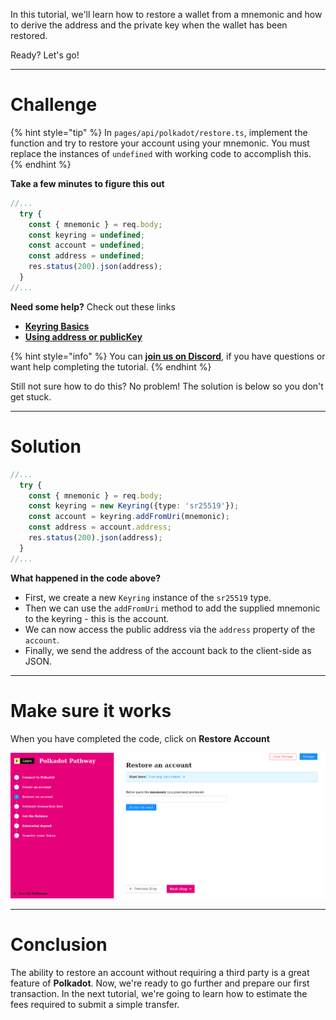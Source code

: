 In this tutorial, we'll learn how to restore a wallet from a mnemonic and how to derive the address and the private key when the wallet has been restored.

Ready? Let's go!

------------------------

# Challenge

{% hint style="tip" %}
In `pages/api/polkadot/restore.ts`, implement the function and try to restore your account using your mnemonic. You must replace the instances of `undefined` with working code to accomplish this.
{% endhint %}

**Take a few minutes to figure this out**

```typescript
//...
  try {
    const { mnemonic } = req.body;
    const keyring = undefined;
    const account = undefined;
    const address = undefined;
    res.status(200).json(address);
  }
//...
```

**Need some help?** Check out these links
* [**Keyring Basics**](https://polkadot.js.org/docs/keyring/start/basics)  
* [**Using address or publicKey**](https://polkadot.js.org/docs/keyring/start/sign-verify#verify-using-address-or-publickey)  

{% hint style="info" %}
You can [**join us on Discord**](https://discord.gg/fszyM7K), if you have questions or want help completing the tutorial.
{% endhint %}

Still not sure how to do this? No problem! The solution is below so you don't get stuck.

------------------------

# Solution

```typescript
//...
  try {
    const { mnemonic } = req.body;  
    const keyring = new Keyring({type: 'sr25519'});
    const account = keyring.addFromUri(mnemonic);
    const address = account.address;
    res.status(200).json(address);
  }
//...
```

**What happened in the code above?**

* First, we create a new `Keyring` instance of the `sr25519` type.
* Then we can use the `addFromUri` method to add the supplied mnemonic to the keyring - this is the account.
* We can now access the public address via the `address` property of the `account`.
* Finally, we send the address of the account back to the client-side as JSON.
------------------------

# Make sure it works

When you have completed the code, click on **Restore Account**

![](../../../.gitbook/assets/pathways/polkadot/polkadot-restore.gif)

-----------------------------

# Conclusion

The ability to restore an account without requiring a third party is a great feature of **Polkadot**. Now, we're ready to go further and prepare our first transaction. In the next tutorial, we're going to learn how to estimate the fees required to submit a simple transfer.
